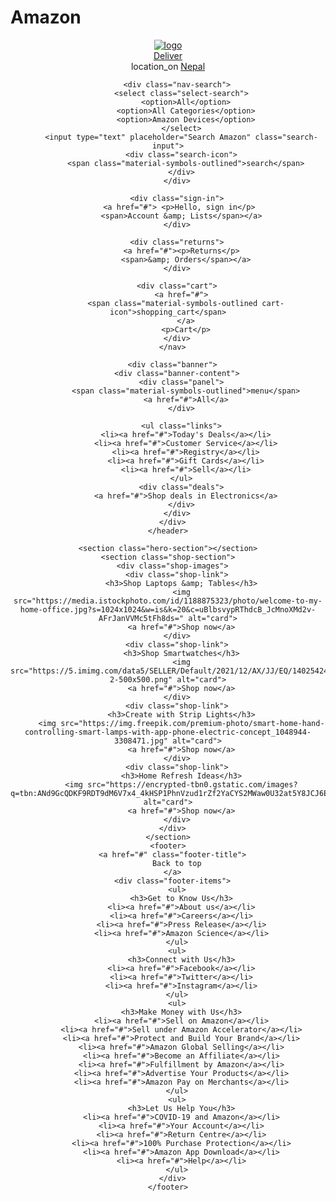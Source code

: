 # Amazon

<html lang="en">
<head>
  <meta charset="UTF-8">
  <meta name="viewport" content="width=device-width, initial-scale=1.0">
  <title>Amazon Website Clone | CodingNepal</title>
  <link rel="stylesheet" href="style.css">
  <link rel="stylesheet" href="https://fonts.googleapis.com/css2?family=Material+Symbols+Outlined:opsz,wght,FILL,GRAD@20..48,100..700,0..1,-50..200">
</head>
<body>
    <header>
      <nav class="navbar">
        <div class="nav-logo">
          <a href="#"><img src="https://www.the-sun.com/wp-content/uploads/sites/6/2022/02/MT-AMAZON-COMP-2.jpg" alt="logo"></a>
        </div>
        <div class="address">
          <a href="#" class="deliver">Deliver</a>
          <div class="map-icon">
            <span class="material-symbols-outlined">location_on</span>
            <a href="#" class="location">Nepal</a>
          </div>
        </div>

        <div class="nav-search">
          <select class="select-search">
            <option>All</option>
            <option>All Categories</option>
            <option>Amazon Devices</option>
          </select>
          <input type="text" placeholder="Search Amazon" class="search-input">
          <div class="search-icon">
            <span class="material-symbols-outlined">search</span>
          </div>
        </div>

        <div class="sign-in">
         <a href="#"> <p>Hello, sign in</p>
          <span>Account &amp; Lists</span></a>
        </div>

        <div class="returns">
          <a href="#"><p>Returns</p>
            <span>&amp; Orders</span></a>
        </div>

        <div class="cart">
          <a href="#">
            <span class="material-symbols-outlined cart-icon">shopping_cart</span>
            </a>
            <p>Cart</p>
        </div>
      </nav>
      
      <div class="banner">
        <div class="banner-content">
          <div class="panel">
            <span class="material-symbols-outlined">menu</span>
            <a href="#">All</a>
          </div>
  
          <ul class="links">
            <li><a href="#">Today's Deals</a></li>
            <li><a href="#">Customer Service</a></li>
            <li><a href="#">Registry</a></li>
            <li><a href="#">Gift Cards</a></li>
            <li><a href="#">Sell</a></li>
          </ul>
          <div class="deals">
            <a href="#">Shop deals in Electronics</a>
          </div>
        </div>
      </div>
    </header>

    <section class="hero-section"></section>
    <section class="shop-section">
      <div class="shop-images">
        <div class="shop-link">
          <h3>Shop Laptops &amp; Tables</h3>
          <img src="https://media.istockphoto.com/id/1188875323/photo/welcome-to-my-home-office.jpg?s=1024x1024&w=is&k=20&c=uBlbsvypRThdcB_JcMnoXMd2v-AFrJanVVMc5tFh8ds=" alt="card">
          <a href="#">Shop now</a>
        </div>
        <div class="shop-link">
          <h3>Shop Smartwatches</h3>
          <img src="https://5.imimg.com/data5/SELLER/Default/2021/12/AX/JJ/EQ/140254244/watch-2-500x500.png" alt="card">
          <a href="#">Shop now</a>
        </div>
        <div class="shop-link">
          <h3>Create with Strip Lights</h3>
          <img src="https://img.freepik.com/premium-photo/smart-home-hand-controlling-smart-lamps-with-app-phone-electric-concept_1048944-3308471.jpg" alt="card">
          <a href="#">Shop now</a>
        </div>
        <div class="shop-link">
          <h3>Home Refresh Ideas</h3>
          <img src="https://encrypted-tbn0.gstatic.com/images?q=tbn:ANd9GcQDKF9RDT9dM6V7x4_4kHSP1PhnVzud1rZf2YaCYS2MWaw0U32at5Y8JCJ6EK7QGv7DpHo&usqp=CAU" alt="card">
          <a href="#">Shop now</a>
        </div>
      </div>
    </section>
    <footer>
      <a href="#" class="footer-title">
        Back to top
      </a>
      <div class="footer-items">
        <ul>
          <h3>Get to Know Us</h3>
          <li><a href="#">About us</a></li>
          <li><a href="#">Careers</a></li>
          <li><a href="#">Press Release</a></li>
          <li><a href="#">Amazon Science</a></li>
        </ul>
        <ul>
          <h3>Connect with Us</h3>
          <li><a href="#">Facebook</a></li>
          <li><a href="#">Twitter</a></li>
          <li><a href="#">Instagram</a></li>
        </ul>
        <ul>
          <h3>Make Money with Us</h3>
          <li><a href="#">Sell on Amazon</a></li>
          <li><a href="#">Sell under Amazon Accelerator</a></li>
          <li><a href="#">Protect and Build Your Brand</a></li>
          <li><a href="#">Amazon Global Selling</a></li>
          <li><a href="#">Become an Affiliate</a></li>
          <li><a href="#">Fulfillment by Amazon</a></li>
          <li><a href="#">Advertise Your Products</a></li>
          <li><a href="#">Amazon Pay on Merchants</a></li>
        </ul>
        <ul>
          <h3>Let Us Help You</h3>
          <li><a href="#">COVID-19 and Amazon</a></li>
          <li><a href="#">Your Account</a></li>
          <li><a href="#">Return Centre</a></li>
          <li><a href="#">100% Purchase Protection</a></li>
          <li><a href="#">Amazon App Download</a></li>
          <li><a href="#">Help</a></li>
        </ul>
      </div>
    </footer>

</body>
</html>
